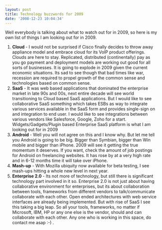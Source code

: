 ```yaml
---
layout: post
title: Technology buzzwords for 2009
date: '2008-12-23 10:04:34'
---
```


<p>Well everybody is talking about what to watch out for in 2009, so here is my own list of things I am looking out for in 2009.
</p><ol><li><strong>Cloud </strong>- I would not be surprised if Cisco finally decides to throw away appliance model and embrace cloud for its VoIP product offerings. Clouds are here to stay. Replicated, distributed (continentally) pay as you go payment and deployment models are working out good for all sorts of businesses. It is going to explode in 2009 given the current economic situations. Its sad to see though that bad times like war, recession are required to propel growth of the common sense and technologies based on common sense.</li>
	<li><strong>SaaS</strong> - It was web based applications that dominated the enterprise market in late 90s and 00s, next entire decade will see world transitioning to Cloud based SaaS applications. But I would like to see collaborative SaaS something which takes ESBs as way to integrate various services available in the SaaS form and provides single-sign on and integration to end user. I would like to see integrations between various vendors like Salesforce, Google, Zoho for a start. Widgets/Gadgets/Plugin based Enterprise SaaS platform is what I am looking out for in 2009</li>
	<li><strong>Android </strong>- Well you will not agree on this and I know why. But let me tell you Android is going to be big. Bigger than Symbian, bigger than Win mobile and bigger than iPhone. 2009 will see it getting the true momentum it deserves. If you want, check the amount of job postings for Android on freelancing websites. It has rose by at a very high rate and in 6-12 months time it will take over iPhone.</li>
	<li><strong>Mash-up</strong> - With Mozilla ubiquity now available for beta testing, I see mash-ups hitting a whole new level in next year.</li>
	<li><strong>Enterprise 2.0 </strong>- Its not more of technology, but still there is significant technology part involved in it so. Enterprise 2.0 is not just about having collaborative environment for enterprises, but its about collaboration between tools, frameworks from different vendors to talk/communicate collaborate with each other. Open ended architectures with web service interfaces are already being implemented. But with rise of SaaS I see this taking a big leap. So all your tools, frameworks, no matter if Microsoft, IBM, HP or any one else is the vendor, should and can collaborate with each other. Any one who is working in this space, do contact me asap :-) .</li>
</ol>